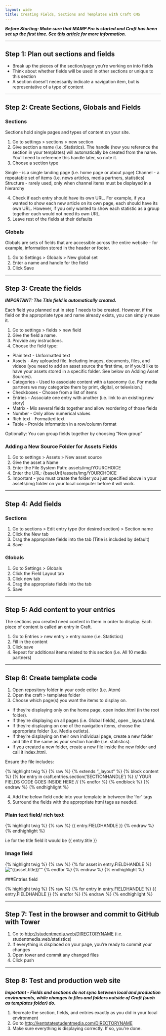 ```yaml
---
layout: wide
title: Creating Fields, Sections and Templates with Craft CMS
---
```


***Before Starting: Make sure that MAMP Pro is started and Craft has been set up the first time.  See [this article](craft.html) for more information.***

----

## Step 1: Plan out sections and fields

* Break up the pieces of the section/page you’re working on into fields
* Think about whether fields will be used in other sections or unique to this section
* A section doesn’t necessarily indicate a navigation item, but is representative of a type of content

----

## Step 2: Create Sections, Globals and Fields

### Sections

Sections hold single pages and types of content on your site.  

1. Go to settings > sections > new section
2. Give section a name (i.e. Statistics).  The handle (how you reference the section in your templates) will automatically be created from the name.  You’ll need to reference this handle later, so note it.
3. Choose a section type

Single - is a single landing page (i.e. home page or about page)
Channel - a repeatable set of items (i.e. news articles, media partners, statistics)
Structure - rarely used, only when channel items must be displayed in a hierarchy

4.  Check if each entry should have its own URL. For example, if you wanted to show each new article on its own page, each should have its own URL. However, if you only wanted to show each statistic as a group together each would not need its own URL.
5.  Leave rest of the fields at their defaults

### Globals

Globals are sets of fields that are accessible across the entire website - for example, information stored in the header or footer.

1. Go to Settings > Globals > New global set
2. Enter a name and handle for the field
3. Click Save

----

## Step 3: Create the fields

***IMPORTANT:  The Title field is automatically created.***

Each field you planned out in step 1 needs to be created. However, if the field on the appropriate type and name already exists, you can simply reuse it.

1. Go to settings > fields > new field
2. Give the field a name.
3. Provide any instructions.
4. Choose the field type:

* Plain text - Unformatted text
* Assets - Any uploaded file. Including images, documents, files, and videos (you need to add an asset source the first time, or if you’d like to have your assets stored in a specific folder.  See below on Adding Asset Sources).
* Categories - Used to associate content with a taxonomy (i.e. For media partners we may categorize them by print, digital, or television.)
* Checkboxes - Choose from a list of items
* Entries - Associate one entry with another (i.e. link to an existing new story)
* Matrix - Mix several fields together and allow reordering of those fields
* Number - Only allow numerical values
* Rich text - Formatted text
* Table - Provide information in a row/column format

Optionally: You can group fields together by choosing “New group”

### Adding a New Source Folder for Assets Fields

1. Go to settings > Assets > New asset source
2. Give the asset a Name
3. Enter the File System Path: assets/img/YOURCHOICE
4. Enter the URL: {baseUrl}/assets/img/YOURCHOICE
5. Important - you must create the folder you just specified above in your assets/img folder on your local computer before it will work.

----

## Step 4: Add fields

### Sections

1. Go to sections > Edit entry type (for desired section) > Section name
2. Click the New tab
3. Drag the appropriate fields into the tab (Title is included by default)
4. Save

### Globals

1. Go to Settings > Globals
2. Click the Field Layout tab
3. Click new tab
4. Drag the appropriate fields into the tab
5. Save

----

## Step 5: Add content to your entries

The sections you created need content in them in order to display.  Each piece of content is called an entry in Craft.

1. Go to Entries > new entry > entry name (i.e. Statistics)
2. Fill in the content
3. Click save
4. Repeat for additional items related to this section (i.e. All 10 media partners)

----

## Step 6: Create template code

1. Open repository folder in your code editor (i.e. Atom)
2. Open the craft > templates folder
3. Choose which page(s) you want the items to display on.

* If they’re displaying only on the home page, open index.html (in the root folder).
* If they're displaying on all pages (i.e. Global fields), open _layout.html.
* If they’re displaying on one of the navigation items, choose the appropriate folder (i.e. Media outlets).
* If they’re displaying on their own individual page, create a new folder and title it the same as your section handle (i.e. statistics).
* If you created a new folder, create a new file inside the new folder and call it index.html.

Ensure the file includes:

{% highlight twig %}
{% raw %}
{% extends “_layout” %}
	{% block content %}
{% for entry in craft.entries.section(‘SECTIONHANDLE’) %}
	// YOUR FIELDS CODE GOES INSIDE HERE //
{% endfor %}
{% endblock %}
{% endraw %}
{% endhighlight %}

4. Add the below field code into your template in between the ‘for’ tags
5. Surround the fields with the appropriate html tags as needed.

### Plain text field/ rich text

{% highlight twig %}
{% raw %}
 {{ entry.FIELDHANDLE }}
{% endraw %}
{% endhighlight %}

i.e for the title field it would be {{ entry.title }}

### Image field

{% highlight twig %}
{% raw %}
{% for asset in entry.FIELDHANDLE %}
	<img src=”{{asset.url}}” alt=”{{asset.title}}”” />
{% endfor %}
{% endraw %}
{% endhighlight %}

###Entries field

{% highlight twig %}
{% raw %}
{% for entry in entry.FIELDHANDLE %}
	{{ entry.FIELDHANDLE }}
{% endfor %}
{% endraw %}
{% endhighlight %}


----

## Step 7: Test in the browser and commit to GitHub with Tower

1. Go to http://studentmedia.web/DIRECTORYNAME (i.e. studentmedia.web/statistics)
2. If everything is displaced on your page, you’re ready to commit your changes
3. Open tower and commit any changed files
4. Click push

----

## Step 8: Test and production web site

***Important - Fields and sections do not sync between local and production environments, while changes to files and folders outside of Craft (such as templates folder) do.***  

1. Recreate the section, fields, and entries exactly as you did in your local environment
2. Go to http://kentstatestudentmedia.com/DIRECTORYNAME
3. Make sure everything is displaying correctly. If so, you’re done.
